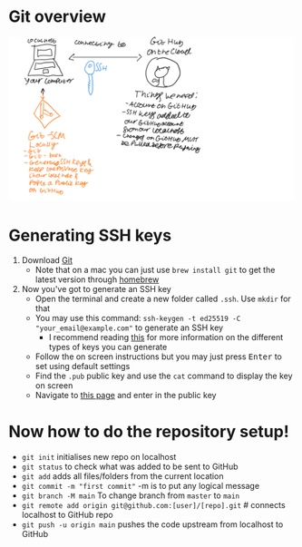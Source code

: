 # Git overview
![Git overview](images/image1.png)
# Generating SSH keys
1. Download [Git](https://git-scm.com)
    - Note that on a mac you can just use `brew install git` to get the latest version through [homebrew](https://brew.sh)
2. Now you've got to generate an SSH key
    - Open the terminal and create a new folder called `.ssh`. Use `mkdir` for that
    - You may use this command: `ssh-keygen -t ed25519 -C "your_email@example.com"` to generate an SSH key
        - I recommend reading [this](https://docs.github.com/en/github/authenticating-to-github/connecting-to-github-with-ssh/generating-a-new-ssh-key-and-adding-it-to-the-ssh-agent#generating-a-new-ssh-key) for more information on the different types of keys you can generate
    - Follow the on screen instructions but you may just press <kbd>Enter</kbd> to set using default settings
    - Find the `.pub` public key and use the `cat` command to display the key on screen
    - Navigate to [this page](https://github.com/settings/ssh/new) and enter in the public key
# Now how to do the repository setup!
- `git init` initialises new repo on localhost
- `git status` to check what was added to be sent to GitHub
- `git add` adds all files/folders from the current location
- `git commit -m "first commit"` -m is to put any logical message
- `git branch -M main` To change branch from `master` to `main`
- `git remote add origin git@github.com:[user]/[repo].git` # connects localhost to GitHub repo
- `git push -u origin main` pushes the code upstream from localhost to GitHub